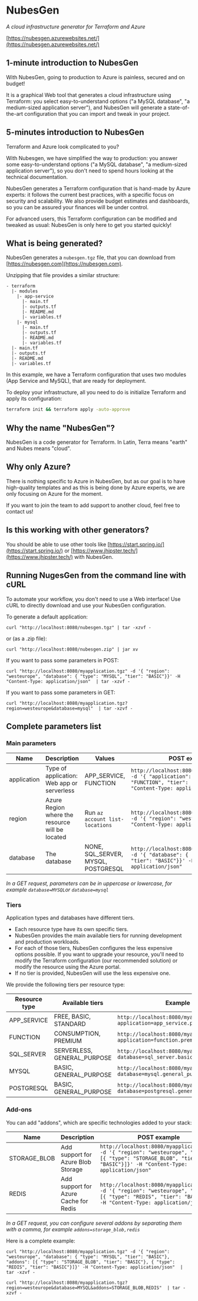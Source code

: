 # NubesGen

_A cloud infrastructure generator for Terraform and Azure_

[https://nubesgen.azurewebsites.net/](https://nubesgen.azurewebsites.net/)

## 1-minute introduction to NubesGen

With NubesGen, going to production to Azure is painless, secured and on budget!

It is a graphical Web tool that generates a cloud infrastructure using Terraform: you select easy-to-understand options ("a MySQL database", "a medium-sized application server"), and NubesGen will generate a state-of-the-art configuration that you can import and tweak in your project.

## 5-minutes introduction to NubesGen

Terraform and Azure look complicated to you?

With Nubesgen, we have simplified the way to production: you answer some easy-to-understand options ("a MySQL database", "a medium-sized application server"), so you don't need to spend hours looking at the technical documentation.

NubesGen generates a Terraform configuration that is hand-made by Azure experts: it follows the current best practices, with a specific focus on security and scalability. We also provide budget estimates and dashboards, so you can be assured your finances will be under control.

For advanced users, this Terraform configuration can be modified and tweaked as usual: NubesGen is only here to get you started quickly!

## What is being generated?

NubesGen generates a `nubesgen.tgz` file, that you can download from [https://nubesgen.com](https://nubesgen.com).

Unzipping that file provides a similar structure:

```
- terraform
  |- modules
    |- app-service
      |- main.tf
      |- outputs.tf
      |- README.md
      |- variables.tf
    |- mysql
      |- main.tf
      |- outputs.tf
      |- README.md
      |- variables.tf
  |- main.tf
  |- outputs.tf
  |- README.md
  |- variables.tf
```

In this example, we have a Terraform configuration that uses two modules (App Service and MySQL), that are ready for 
deployment.

To deploy your infrastructure, all you need to do is initialize Terraform and apply its configuration:

```bash
terraform init && terraform apply -auto-approve
```

## Why the name "NubesGen"?

NubesGen is a code generator for Terraform. In Latin, Terra means "earth" and Nubes means "cloud". 

## Why only Azure?

There is nothing specific to Azure in NubesGen, but as our goal is to have high-quality templates and as this is being done by Azure experts, we are only focusing on Azure for the moment.

If you want to join the team to add support to another cloud, feel free to contact us!

## Is this working with other generators?

You should be able to use other tools like [https://start.spring.io/](https://start.spring.io/) or [https://www.jhipster.tech/](https://www.jhipster.tech/) with NubesGen.

## Running NugesGen from the command line with cURL

To automate your workflow, you don't need to use a Web interface! Use cURL to directly download and use your NubesGen configuration.

To generate a default application:

```
curl "http://localhost:8080/nubesgen.tgz" | tar -xzvf -
```

or (as a .zip file):

```
curl "http://localhost:8080/nubesgen.zip" | jar xv
```

If you want to pass some parameters in POST:

```
curl "http://localhost:8080/myapplication.tgz" -d '{ "region": "westeurope", "database": { "type": "MYSQL", "tier": "BASIC"}}' -H "Content-Type: application/json"  | tar -xzvf -
```

If you want to pass some parameters in GET:

```
curl "http://localhost:8080/myapplication.tgz?region=westeurope&database=mysql"  | tar -xzvf -
```

## Complete parameters list

### Main parameters

| Name  | Description  | Values  | POST example | GET example  |
|---|---|---|---|---|
| application  | Type of application: Web app or serverless  | APP_SERVICE, FUNCTION  | `http://localhost:8080/myapplication.tgz -d '{ "application": { "type": "FUNCTION", "tier": "CONSUMPTION"}}' -H "Content-Type: application/json"` | `http://localhost:8080/myapplication.tgz?application=function`  |
| region  |  Azure Region where the resource will be located | Run `az account list-locations`  | `http://localhost:8080/myapplication.tgz -d '{ "region": "westeurope"}' -H "Content-Type: application/json"` | `http://localhost:8080/myapplication.tgz?region=westeurope`  |
| database  |  The database | NONE, SQL_SERVER, MYSQL, POSTGRESQL  | `http://localhost:8080/myapplication.tgz -d '{ "database": { "type": "MYSQL", "tier": "BASIC"}}' -H "Content-Type: application/json"` | `http://localhost:8080/myapplication.tgz?database=mysql`  |

_In a GET request, parameters can be in uppercase or lowercase, for example `database=MYSQL`or `database=mysql`_

### Tiers

Application types and databases have different tiers.

- Each resource type have its own specific tiers.
- NubesGen provides the main available tiers for running development and production workloads.
- For each of those tiers, NubesGen configures the less expensive options possible. If you want to upgrade your resource, you'll need to modify the Terraform configuration (our recommended solution) or modify the resource using the Azure portal.
- If no tier is provided, NubesGen will use the less expensive one.

We provide the following tiers per resource type:

| Resource type  | Available tiers  | Example |
|---|---|---|
| APP_SERVICE | FREE, BASIC, STANDARD | `http://localhost:8080/myapplication.tgz?application=app_service.premium` |
| FUNCTION | CONSUMPTION, PREMIUM | `http://localhost:8080/myapplication.tgz?application=function.premium` |
| SQL_SERVER | SERVERLESS, GENERAL_PURPOSE | `http://localhost:8080/myapplication.tgz?database=sql_server.basic` |
| MYSQL | BASIC, GENERAL_PURPOSE | `http://localhost:8080/myapplication.tgz?database=mysql.general_purpose` |
| POSTGRESQL |BASIC, GENERAL_PURPOSE | `http://localhost:8080/myapplication.tgz?database=postgresql.general_purpose` |

### Add-ons

You can add "addons", which are specific technologies added to your stack:

| Name  | Description  | POST example | GET example  |
|---|---|---|---|
| STORAGE_BLOB  | Add support for Azure Blob Storage  | `http://localhost:8080/myapplication.tgz -d '{ "region": "westeurope", "addons": [{ "type": "STORAGE_BLOB", "tier": "BASIC"}]}' -H "Content-Type: application/json"` | `http://localhost:8080/myapplication.tgz?addons=storage_blob`  |
| REDIS  | Add support for Azure Cache for Redis  | `http://localhost:8080/myapplication.tgz -d '{ "region": "westeurope", "addons": [{ "type": "REDIS", "tier": "BASIC"}]}' -H "Content-Type: application/json"` | `http://localhost:8080/myapplication.tgz?addons=redis`  |

_In a GET request, you can configure several addons by separating them with a comma, for example `addons=storage_blob,redis`_

Here is a complete example:

```
curl "http://localhost:8080/myapplication.tgz" -d '{ "region": "westeurope", "database": { "type": "MYSQL", "tier": "BASIC"}, "addons": [{ "type": "STORAGE_BLOB", "tier": "BASIC"}, { "type": "REDIS", "tier": "BASIC"}]}' -H "Content-Type: application/json"  | tar -xzvf -
```
```
curl "http://localhost:8080/myapplication.tgz?region=westeurope&database=MYSQL&addons=STORAGE_BLOB,REDIS"  | tar -xzvf -
```